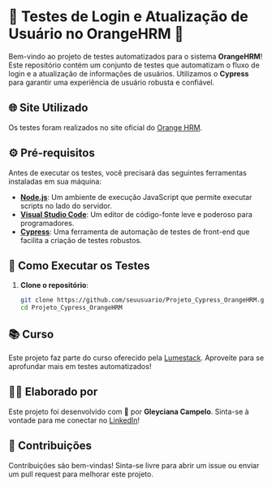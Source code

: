 # 🌟 Testes de Login e Atualização de Usuário no OrangeHRM 🌟

Bem-vindo ao projeto de testes automatizados para o sistema **OrangeHRM**! Este repositório contém um conjunto de testes que automatizam o fluxo de login e a atualização de informações de usuários. Utilizamos o **Cypress** para garantir uma experiência de usuário robusta e confiável.

## 🌐 Site Utilizado

Os testes foram realizados no site oficial do [Orange HRM](https://opensource-demo.orangehrmlive.com/web/index.php/auth/login). 

## ⚙️ Pré-requisitos

Antes de executar os testes, você precisará das seguintes ferramentas instaladas em sua máquina:

- **[Node.js](https://nodejs.org/)**: Um ambiente de execução JavaScript que permite executar scripts no lado do servidor.
- **[Visual Studio Code](https://code.visualstudio.com/)**: Um editor de código-fonte leve e poderoso para programadores.
- **[Cypress](https://www.cypress.io/)**: Uma ferramenta de automação de testes de front-end que facilita a criação de testes robustos.

## 🚀 Como Executar os Testes

1. **Clone o repositório**:
   ```bash
   git clone https://github.com/seuusuario/Projeto_Cypress_OrangeHRM.git
   cd Projeto_Cypress_OrangeHRM


## 📚 Curso

Este projeto faz parte do curso oferecido pela [Lumestack](https://lumestack.com/). Aproveite para se aprofundar mais em testes automatizados!

## 👩‍💻 Elaborado por

Este projeto foi desenvolvido com 💜 por **Gleyciana Campelo**. Sinta-se à vontade para me conectar no [LinkedIn](https://www.linkedin.com/in/gleyciana-campelo/)!

## 🎉 Contribuições

Contribuições são bem-vindas! Sinta-se livre para abrir um issue ou enviar um pull request para melhorar este projeto.
